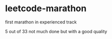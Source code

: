 # leetcode-marathon
first marathon in experienced track

5 out of 33
not much done but with a good quality
